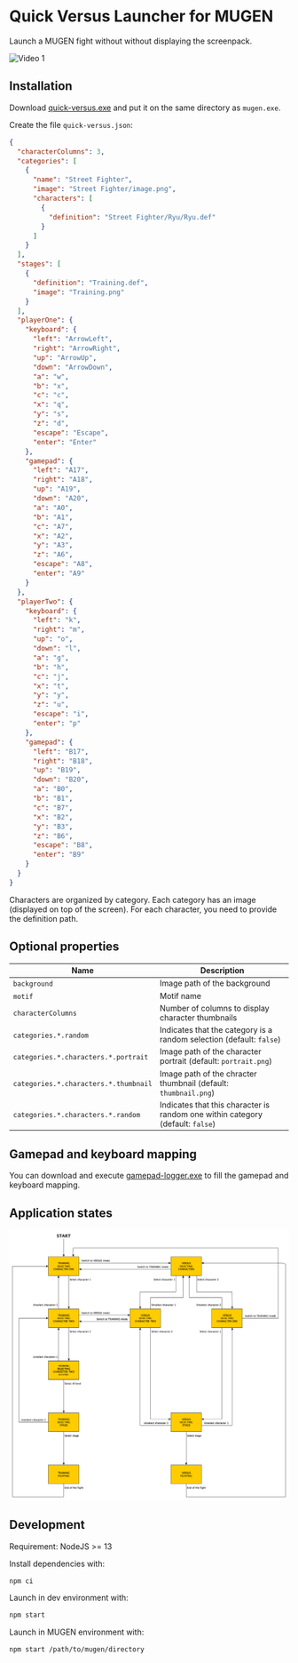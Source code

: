 Quick Versus Launcher for MUGEN
===============================

Launch a MUGEN fight without without displaying the screenpack.

![Video 1](./docs/video-1.gif)

Installation
------------

Download [quick-versus.exe](https://github.com/mugen-launcher/quick-versus/releases/latest/download/quick-versus.exe) and put it on the same directory as `mugen.exe`.

Create the file `quick-versus.json`:

```json
{
  "characterColumns": 3,
  "categories": [
    {
      "name": "Street Fighter",
      "image": "Street Fighter/image.png",
      "characters": [
        {
          "definition": "Street Fighter/Ryu/Ryu.def"
        }
      ]
    }
  ],
  "stages": [
    {
      "definition": "Training.def",
      "image": "Training.png"
    }
  ],
  "playerOne": {
    "keyboard": {
      "left": "ArrowLeft",
      "right": "ArrowRight",
      "up": "ArrowUp",
      "down": "ArrowDown",
      "a": "w",
      "b": "x",
      "c": "c",
      "x": "q",
      "y": "s",
      "z": "d",
      "escape": "Escape",
      "enter": "Enter"
    },
    "gamepad": {
      "left": "A17",
      "right": "A18",
      "up": "A19",
      "down": "A20",
      "a": "A0",
      "b": "A1",
      "c": "A7",
      "x": "A2",
      "y": "A3",
      "z": "A6",
      "escape": "A8",
      "enter": "A9"
    }
  },
  "playerTwo": {
    "keyboard": {
      "left": "k",
      "right": "m",
      "up": "o",
      "down": "l",
      "a": "g",
      "b": "h",
      "c": "j",
      "x": "t",
      "y": "y",
      "z": "u",
      "escape": "i",
      "enter": "p"
    },
    "gamepad": {
      "left": "B17",
      "right": "B18",
      "up": "B19",
      "down": "B20",
      "a": "B0",
      "b": "B1",
      "c": "B7",
      "x": "B2",
      "y": "B3",
      "z": "B6",
      "escape": "B8",
      "enter": "B9"
    }
  }
}
```

Characters are organized by category.
Each category has an image (displayed on top of the screen).
For each character, you need to provide the definition path.

Optional properties
-------------------

| Name | Description |
| ---- | ----------- |
| `background` | Image path of the background |
| `motif` | Motif name |
| `characterColumns` | Number of columns to display character thumbnails |
| `categories.*.random` | Indicates that the category is a random selection (default: `false`) |
| `categories.*.characters.*.portrait` | Image path of the character portrait (default: `portrait.png`) |
| `categories.*.characters.*.thumbnail` | Image path of the chracter thumbnail (default: `thumbnail.png`) |
| `categories.*.characters.*.random` | Indicates that this character is random one within category (default: `false`) |

Gamepad and keyboard mapping
----------------------------

You can download and execute [gamepad-logger.exe](https://github.com/mugen-launcher/gamepad-logger/releases/latest/download/gamepad-logger.exe) to fill the gamepad and keyboard mapping.

Application states
------------------

![States](./docs/state-machine.png)

Development
-----------

Requirement:  NodeJS >= 13

Install dependencies with:
```bash
npm ci
```

Launch in dev environment with:
```bash
npm start
```

Launch in MUGEN environment with:
```bash
npm start /path/to/mugen/directory
```

